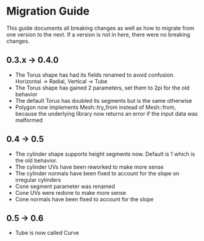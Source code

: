 # Migration Guide

This guide documents all breaking changes as well as how to migrate from one version to the next.
If a version is not in here, there were no breaking changes.

## 0.3.x -> 0.4.0

* The Torus shape has had its fields renamed to avoid confusion. Horizontal -> Radial, Vertical -> Tube
* The Torus shape has gained 2 parameters, set them to 2pi for the old behavior
* The default Torus has doubled its segments but is the same otherwise
* Polygon now implements Mesh::try_from instead of Mesh::from, because the underlying library now returns an error if the input data was malformed

## 0.4 -> 0.5

* The cylinder shape supports height segments now. Default is 1 which is the old behavior.
* The cylinder UVs have been reworked to make more sense
* The cylinder normals have been fixed to account for the slope on irregular cylinders
* Cone segment parameter was renamed
* Cone UVs were redone to make more sense
* Cone normals have been fixed to account for the slope

## 0.5 -> 0.6

* Tube is now called Curve